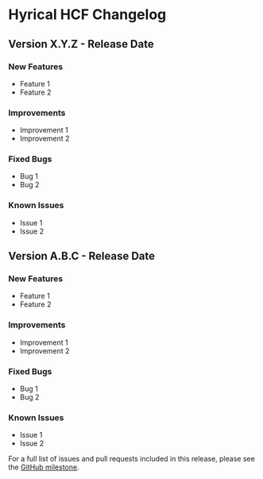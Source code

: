 <!DOCTYPE html>
<html>
<body>
<h1>Hyrical HCF Changelog</h1>
<h2>Version X.Y.Z - Release Date</h2>

<h3>New Features</h3>
<ul>
	<li>Feature 1</li>
	<li>Feature 2</li>
</ul>

<h3>Improvements</h3>
<ul>
	<li>Improvement 1</li>
	<li>Improvement 2</li>
</ul>

<h3>Fixed Bugs</h3>
<ul>
	<li>Bug 1</li>
	<li>Bug 2</li>
</ul>

<h3>Known Issues</h3>
<ul>
	<li>Issue 1</li>
	<li>Issue 2</li>
</ul>

<h2>Version A.B.C - Release Date</h2>

<h3>New Features</h3>
<ul>
	<li>Feature 1</li>
	<li>Feature 2</li>
</ul>

<h3>Improvements</h3>
<ul>
	<li>Improvement 1</li>
	<li>Improvement 2</li>
</ul>

<h3>Fixed Bugs</h3>
<ul>
	<li>Bug 1</li>
	<li>Bug 2</li>
</ul>

<h3>Known Issues</h3>
<ul>
	<li>Issue 1</li>
	<li>Issue 2</li>
</ul>

<!-- Add additional versions as needed -->

<p>For a full list of issues and pull requests included in this release, please see the <a href="#">GitHub milestone</a>.</p>

